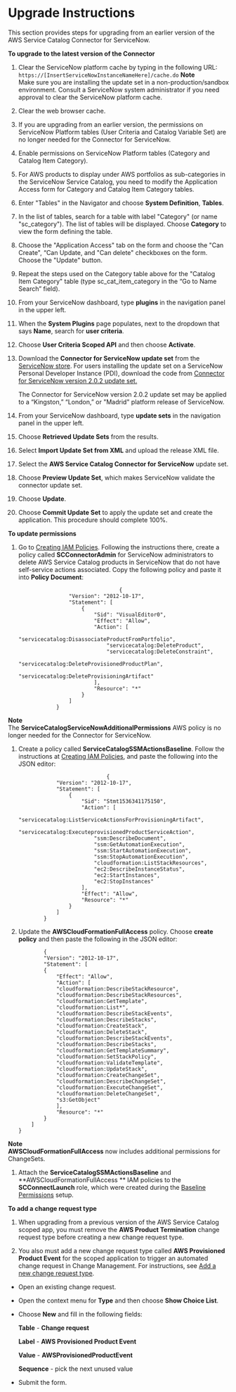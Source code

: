 # Upgrade Instructions<a name="upgrade-instructions"></a>

This section provides steps for upgrading from an earlier version of the AWS Service Catalog Connector for ServiceNow\.

**To upgrade to the latest version of the Connector**

1. Clear the ServiceNow platform cache by typing in the following URL: `https://[InsertServiceNowInstanceNameHere]/cache.do`
**Note**  
Make sure you are installing the update set in a non\-production/sandbox environment\. Consult a ServiceNow system administrator if you need approval to clear the ServiceNow platform cache\.

1. Clear the web browser cache\.

1. If you are upgrading from an earlier version, the permissions on ServiceNow Platform tables \(User Criteria and Catalog Variable Set\) are no longer needed for the Connector for ServiceNow\.

1. Enable permissions on ServiceNow Platform tables \(Category and Catalog Item Category\)\.

1. For AWS products to display under AWS portfolios as sub\-categories in the ServiceNow Service Catalog, you need to modify the Application Access form for Category and Catalog Item Category tables\.

1. Enter "Tables" in the Navigator and choose **System Definition**, **Tables**\.

1. In the list of tables, search for a table with label "Category" \(or name "sc\_category"\)\. The list of tables will be displayed\. Choose **Category** to view the form defining the table\.

1. Choose the "Application Access" tab on the form and choose the "Can Create", “Can Update, and "Can delete" checkboxes on the form\. Choose the "Update" button\.

1. Repeat the steps used on the Category table above for the "Catalog Item Category" table \(type sc\_cat\_item\_category in the “Go to Name Search” field\)\.

1.  From your ServiceNow dashboard, type **plugins** in the navigation panel in the upper left\. 

1.  When the **System Plugins** page populates, next to the dropdown that says **Name**, search for **user criteria**\. 

1.  Choose **User Criteria Scoped API** and then choose **Activate**\. 

1.  Download the **Connector for ServiceNow update set** from the [ServiceNow store](https://store.servicenow.com/sn_appstore_store.do#!/store/application/f0b117a3db32320093a7d7a0cf961912/)\. For users installing the update set on a ServiceNow Personal Developer Instance \(PDI\), download the code from [Connector for ServiceNow version 2\.0\.2 update set\.](https://s3.amazonaws.com/servicecatalogconnector/AWS_SC_update_set_2.0.2.xml.gz) 

    The Connector for ServiceNow version 2\.0\.2 update set may be applied to a “Kingston,” “London,” or "Madrid" platform release of ServiceNow\. 

1.  From your ServiceNow dashboard, type **update sets** in the navigation panel in the upper left\. 

1.  Choose **Retrieved Update Sets** from the results\. 

1.  Select **Import Update Set from XML** and upload the release XML file\. 

1.  Select the **AWS Service Catalog Connector for ServiceNow** update set\. 

1.  Choose **Preview Update Set**, which makes ServiceNow validate the connector update set\. 

1.  Choose **Update**\. 

1.  Choose **Commit Update Set** to apply the update set and create the application\. This procedure should complete 100%\. 

**To update permissions**

1. Go to [Creating IAM Policies](https://docs.aws.amazon.com/IAM/latest/UserGuide/access_policies_create.html)\. Following the instructions there, create a policy called **SCConnectorAdmin** for ServiceNow administrators to delete AWS Service Catalog products in ServiceNow that do not have self\-service actions associated\. Copy the following policy and paste it into **Policy Document**:

   ```
                                   {
                   "Version": "2012-10-17",
                   "Statement": [
                       {
                           "Sid": "VisualEditor0",
                           "Effect": "Allow",
                           "Action": [
                               "servicecatalog:DisassociateProductFromPortfolio",
                               "servicecatalog:DeleteProduct",
                               "servicecatalog:DeleteConstraint",
                               "servicecatalog:DeleteProvisionedProductPlan",
                               "servicecatalog:DeleteProvisioningArtifact"
                           ],
                           "Resource": "*"
                       }
                   ]
               }
   ```
**Note**  
The **ServiceCatalogServiceNowAdditionalPermissions** AWS policy is no longer needed for the Connector for ServiceNow\.

1. Create a policy called **ServiceCatalogSSMActionsBaseline**\. Follow the instructions at [Creating IAM Policies](https://docs.aws.amazon.com/IAM/latest/UserGuide/access_policies_create.html), and paste the following into the JSON editor: 

   ```
                               {
               "Version": "2012-10-17",
               "Statement": [
                   {
                       "Sid": "Stmt1536341175150",
                       "Action": [
                           "servicecatalog:ListServiceActionsForProvisioningArtifact",
                           "servicecatalog:ExecuteprovisionedProductServiceAction",
                           "ssm:DescribeDocument",
                           "ssm:GetAutomationExecution",
                           "ssm:StartAutomationExecution",
                           "ssm:StopAutomationExecution",
                           "cloudformation:ListStackResources",
                           "ec2:DescribeInstanceStatus",
                           "ec2:StartInstances",
                           "ec2:StopInstances"
                       ],
                       "Effect": "Allow",
                       "Resource": "*"
                   }
               ]
           }
   ```

1. Update the **AWSCloudFormationFullAccess** policy\. Choose **create policy** and then paste the following in the JSON editor:

   ```
           {
           "Version": "2012-10-17",
           "Statement": [
           {
               "Effect": "Allow",
               "Action": [
               "cloudformation:DescribeStackResource",
               "cloudformation:DescribeStackResources",
               "cloudformation:GetTemplate",
               "cloudformation:List*",
               "cloudformation:DescribeStackEvents",
               "cloudformation:DescribeStacks",
               "cloudformation:CreateStack",
               "cloudformation:DeleteStack",
               "cloudformation:DescribeStackEvents",
               "cloudformation:DescribeStacks",
               "cloudformation:GetTemplateSummary",
               "cloudformation:SetStackPolicy",
               "cloudformation:ValidateTemplate",
               "cloudformation:UpdateStack",
               "cloudformation:CreateChangeSet",
               "cloudformation:DescribeChangeSet",
               "cloudformation:ExecuteChangeSet",
               "cloudformation:DeleteChangeSet",
               "s3:GetObject"
               ],
               "Resource": "*"
           }
       ]
   }
   ```
**Note**  
**AWSCloudFormationFullAccess** now includes additional permissions for ChangeSets\.

1.  Attach the **ServiceCatalogSSMActionsBaseline** and **AWSCloudFormationFullAccess ** IAM policies to the **SCConnectLaunch** role, which were created during the [Baseline Permissions](baseline-permissions.md) setup\. 

**To add a change request type**

1.  When upgrading from a previous version of the AWS Service Catalog scoped app, you must remove the **AWS Product Termination** change request type before creating a new change request type\. 

1.  You also must add a new change request type called **AWS Provisioned Product Event** for the scoped application to trigger an automated change request in Change Management\. For instructions, see [Add a new change request type](https://docs.servicenow.com/bundle/madrid-it-service-management/page/product/change-management/task/t_AddNewChangeType.html)\. 
   + Open an existing change request\.
   + Open the context menu for **Type** and then choose **Show Choice List**\.
   + Choose **New** and fill in the following fields:

     **Table** \- **Change request**

     **Label** \- **AWS Provisioned Product Event**

     **Value** \- **AWSProvisionedProductEvent**

     **Sequence** \- pick the next unused value
   + Submit the form\.